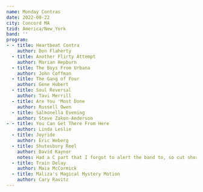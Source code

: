 ```yaml
---
name: Monday Contras
date: 2022-08-22
city: Concord MA
tzid: America/New_York
band: ''
program:
- - title: Heartbeat Contra
    author: Don Flaherty
  - title: Another Flirty Attempt
    author: Marian Hepburn
  - title: The Boys From Urbana
    author: John Coffman
  - title: The Gang of Four
    author: Gene Hubert
  - title: Soul Reversal
    author: Tavi Merrill
  - title: Are You 'Most Done
    author: Russell Owen
  - title: Salmonella Evening
    author: Steve Zakon-Anderson
- - title: You Can Get There From Here
    author: Linda Leslie
  - title: Joyride
    author: Eric Weberg
  - title: Shutesbury Reel
    author: David Kaynor
    notes: Had a C part that I forgot to alert the band to, so cut short.
  - title: Train Delay
    author: Maia McCormick
  - title: Maliza's Magical Mystery Motion
    author: Cary Ravitz
---
```


